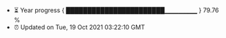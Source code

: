 - ⏳ Year progress { ███████████████████████▁▁▁▁▁▁▁ } 79.76 %
- ⏰ Updated on Tue, 19 Oct 2021 03:22:10 GMT

